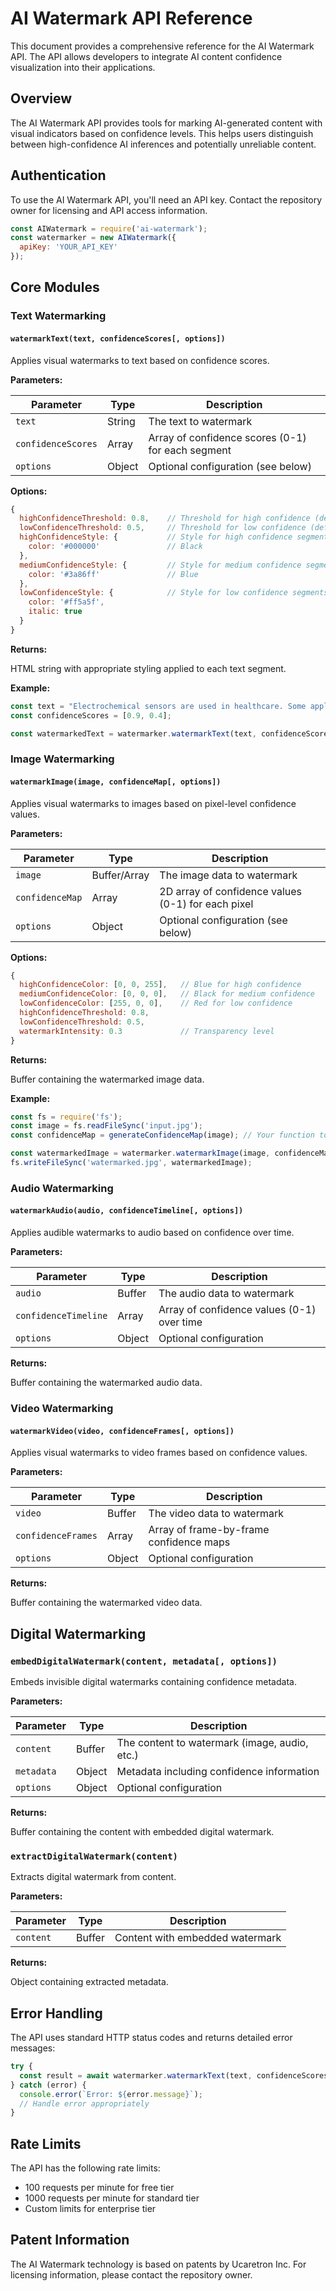 # AI Watermark API Reference

This document provides a comprehensive reference for the AI Watermark API. The API allows developers to integrate AI content confidence visualization into their applications.

## Overview

The AI Watermark API provides tools for marking AI-generated content with visual indicators based on confidence levels. This helps users distinguish between high-confidence AI inferences and potentially unreliable content.

## Authentication

To use the AI Watermark API, you'll need an API key. Contact the repository owner for licensing and API access information.

```javascript
const AIWatermark = require('ai-watermark');
const watermarker = new AIWatermark({
  apiKey: 'YOUR_API_KEY'
});
```

## Core Modules

### Text Watermarking

#### `watermarkText(text, confidenceScores[, options])`

Applies visual watermarks to text based on confidence scores.

**Parameters:**

| Parameter | Type | Description |
|-----------|------|-------------|
| `text` | String | The text to watermark |
| `confidenceScores` | Array | Array of confidence scores (0-1) for each segment |
| `options` | Object | Optional configuration (see below) |

**Options:**

```javascript
{
  highConfidenceThreshold: 0.8,    // Threshold for high confidence (default: 0.8)
  lowConfidenceThreshold: 0.5,     // Threshold for low confidence (default: 0.5)
  highConfidenceStyle: {           // Style for high confidence segments
    color: '#000000'               // Black
  },
  mediumConfidenceStyle: {         // Style for medium confidence segments
    color: '#3a86ff'               // Blue
  },
  lowConfidenceStyle: {            // Style for low confidence segments
    color: '#ff5a5f',
    italic: true
  }
}
```

**Returns:**

HTML string with appropriate styling applied to each text segment.

**Example:**

```javascript
const text = "Electrochemical sensors are used in healthcare. Some applications include neural interfaces.";
const confidenceScores = [0.9, 0.4];

const watermarkedText = watermarker.watermarkText(text, confidenceScores);
```

### Image Watermarking

#### `watermarkImage(image, confidenceMap[, options])`

Applies visual watermarks to images based on pixel-level confidence values.

**Parameters:**

| Parameter | Type | Description |
|-----------|------|-------------|
| `image` | Buffer/Array | The image data to watermark |
| `confidenceMap` | Array | 2D array of confidence values (0-1) for each pixel |
| `options` | Object | Optional configuration (see below) |

**Options:**

```javascript
{
  highConfidenceColor: [0, 0, 255],   // Blue for high confidence
  mediumConfidenceColor: [0, 0, 0],   // Black for medium confidence
  lowConfidenceColor: [255, 0, 0],    // Red for low confidence
  highConfidenceThreshold: 0.8,
  lowConfidenceThreshold: 0.5,
  watermarkIntensity: 0.3             // Transparency level
}
```

**Returns:**

Buffer containing the watermarked image data.

**Example:**

```javascript
const fs = require('fs');
const image = fs.readFileSync('input.jpg');
const confidenceMap = generateConfidenceMap(image); // Your function to generate confidence values

const watermarkedImage = watermarker.watermarkImage(image, confidenceMap);
fs.writeFileSync('watermarked.jpg', watermarkedImage);
```

### Audio Watermarking

#### `watermarkAudio(audio, confidenceTimeline[, options])`

Applies audible watermarks to audio based on confidence over time.

**Parameters:**

| Parameter | Type | Description |
|-----------|------|-------------|
| `audio` | Buffer | The audio data to watermark |
| `confidenceTimeline` | Array | Array of confidence values (0-1) over time |
| `options` | Object | Optional configuration |

**Returns:**

Buffer containing the watermarked audio data.

### Video Watermarking

#### `watermarkVideo(video, confidenceFrames[, options])`

Applies visual watermarks to video frames based on confidence values.

**Parameters:**

| Parameter | Type | Description |
|-----------|------|-------------|
| `video` | Buffer | The video data to watermark |
| `confidenceFrames` | Array | Array of frame-by-frame confidence maps |
| `options` | Object | Optional configuration |

**Returns:**

Buffer containing the watermarked video data.

## Digital Watermarking

### `embedDigitalWatermark(content, metadata[, options])`

Embeds invisible digital watermarks containing confidence metadata.

**Parameters:**

| Parameter | Type | Description |
|-----------|------|-------------|
| `content` | Buffer | The content to watermark (image, audio, etc.) |
| `metadata` | Object | Metadata including confidence information |
| `options` | Object | Optional configuration |

**Returns:**

Buffer containing the content with embedded digital watermark.

### `extractDigitalWatermark(content)`

Extracts digital watermark from content.

**Parameters:**

| Parameter | Type | Description |
|-----------|------|-------------|
| `content` | Buffer | Content with embedded watermark |

**Returns:**

Object containing extracted metadata.

## Error Handling

The API uses standard HTTP status codes and returns detailed error messages:

```javascript
try {
  const result = await watermarker.watermarkText(text, confidenceScores);
} catch (error) {
  console.error(`Error: ${error.message}`);
  // Handle error appropriately
}
```

## Rate Limits

The API has the following rate limits:

- 100 requests per minute for free tier
- 1000 requests per minute for standard tier
- Custom limits for enterprise tier

## Patent Information

The AI Watermark technology is based on patents by Ucaretron Inc. For licensing information, please contact the repository owner.